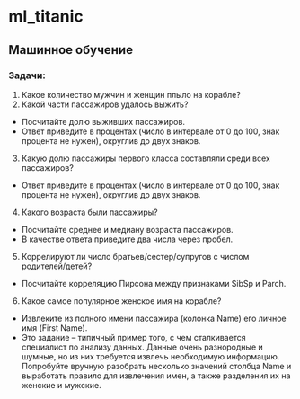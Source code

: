 # ml_titanic
## Машинное обучение


### Задачи:
1. Какое количество мужчин и женщин плыло на корабле?
2. Какой части пассажиров удалось выжить?
- Посчитайте долю выживших пассажиров.
- Ответ приведите в процентах (число в интервале от 0 до 100, знак процента не нужен), округлив до двух знаков. 
3. Какую долю пассажиры первого класса составляли среди всех пассажиров?
- Ответ приведите в процентах (число в интервале от 0 до 100, знак процента не нужен), округлив до двух знаков.
4. Какого возраста были пассажиры?
- Посчитайте среднее и медиану возраста пассажиров.
- В качестве ответа приведите два числа через пробел. 
5. Коррелируют ли число братьев/сестер/супругов с числом родителей/детей?
- Посчитайте корреляцию Пирсона между признаками SibSp и Parch. 
6. Какое самое популярное женское имя на корабле?
- Извлеките из полного имени пассажира (колонка Name) его личное имя (First Name).
- Это задание – типичный пример того, с чем сталкивается специалист по анализу данных. Данные очень разнородные и шумные, но из них требуется извлечь необходимую информацию. Попробуйте вручную разобрать несколько значений столбца Name и выработать правило для извлечения имен, а также разделения их на женские и мужские. 
